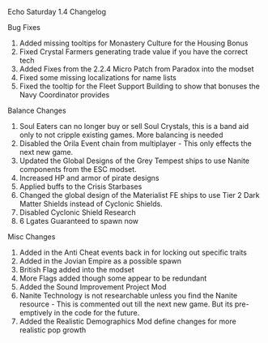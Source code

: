 Echo Saturday 1.4 Changelog

Bug Fixes

1. Added missing tooltips for Monastery Culture for the Housing Bonus
2. Fixed Crystal Farmers generating trade value if you have the correct tech
3. Added Fixes from the 2.2.4 Micro Patch from Paradox into the modset
4. Fixed some missing localizations for name lists
5. Fixed the tooltip for the Fleet Support Building to show that bonuses the Navy Coordinator provides

Balance Changes
1. Soul Eaters can no longer buy or sell Soul Crystals, this is a band aid only to not cripple existing games. More balancing is needed
2. Disabled the Orila Event chain from multiplayer - This only effects the next new game.
3. Updated the Global Designs of the Grey Tempest ships to use Nanite components from the ESC modset.
4. Increased HP and armor of pirate designs
5. Applied buffs to the Crisis Starbases
6. Changed the global design of the Materialist FE ships to use Tier 2 Dark Matter Shields instead of Cyclonic Shields.
7. Disabled Cyclonic Shield Research
8. 6 Lgates Guaranteed to spawn now


Misc Changes
1. Added in the Anti Cheat events back in for locking out specific traits
2. Added in the Jovian Empire as a possible spawn
3. British Flag added into the modset
4. More Flags added though some appear to be redundant
5. Added the Sound Improvement Project Mod
6. Nanite Technology is not researchable unless you find the Nanite resource - This is commented out till the next new game. But its pre-emptively in the code for the future.
7. Added the Realistic Demographics Mod define changes for more realistic pop growth
